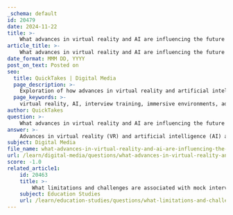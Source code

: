 ```yaml
---
_schema: default
id: 20479
date: 2024-11-22
title: >-
    What advances in virtual reality and AI are influencing the future of interview training?
article_title: >-
    What advances in virtual reality and AI are influencing the future of interview training?
date_format: MMM DD, YYYY
post_on_text: Posted on
seo:
  title: QuickTakes | Digital Media
  page_description: >-
    Exploration of how advances in virtual reality and artificial intelligence are shaping the future of interview training through immersive experiences, real-time feedback, and personalized approaches.
  page_keywords: >-
    virtual reality, AI, interview training, immersive environments, adaptive learning, AI feedback, chatbots, data analytics, accessibility, affordability
author: QuickTakes
question: >-
    What advances in virtual reality and AI are influencing the future of interview training?
answer: >-
    Advances in virtual reality (VR) and artificial intelligence (AI) are significantly influencing the future of interview training by creating more immersive, adaptive, and personalized experiences for candidates. Here are some key developments:\n\n1. **Immersive Training Environments**: VR technology allows candidates to engage in simulated interview scenarios that closely replicate real-life situations. This immersive experience helps reduce anxiety and provides a safe space for practice. For instance, platforms like Career Interview Readiness in VR (CIRVR) offer individualized training experiences that adapt to the user's needs, making the learning process more effective.\n\n2. **AI-Powered Feedback**: AI technologies enhance the training process by providing real-time feedback on candidates' performance. Tools that incorporate emotion recognition and facial detection can analyze candidates' responses and body language, offering insights into areas for improvement. This level of feedback is often more nuanced than traditional methods, allowing candidates to refine their skills more effectively.\n\n3. **Adaptive Learning**: The integration of closed-loop adaptivity in training platforms means that the system can adjust the difficulty and type of questions based on the candidate's performance. This personalized approach ensures that candidates are challenged appropriately, which can lead to better preparation and increased confidence.\n\n4. **Chatbots and Interactive Tools**: AI-driven chatbots can simulate interviewers, providing candidates with the opportunity to practice answering questions in a conversational format. This interaction not only helps candidates prepare for common interview questions but also aids in developing their communication skills.\n\n5. **Data Analytics**: The use of data analytics in AI tools allows for a comprehensive evaluation of candidates' skills over time. By tracking progress and identifying patterns in performance, these tools can help candidates understand their strengths and weaknesses, leading to targeted improvements.\n\n6. **Accessibility and Affordability**: As VR technology becomes more affordable and user-friendly, its application in interview training is likely to expand. This democratization of access means that a wider range of candidates, including those who may struggle with traditional interview settings due to anxiety or lack of experience, can benefit from these advanced training tools.\n\nIn summary, the combination of VR and AI is transforming interview training by making it more engaging, personalized, and effective. These technologies not only enhance the candidate's experience but also improve their readiness for real-world interviews, ultimately leading to better outcomes in the hiring process.
subject: Digital Media
file_name: what-advances-in-virtual-reality-and-ai-are-influencing-the-future-of-interview-training.md
url: /learn/digital-media/questions/what-advances-in-virtual-reality-and-ai-are-influencing-the-future-of-interview-training
score: -1.0
related_article1:
    id: 20463
    title: >-
        What limitations and challenges are associated with mock interviews?
    subject: Education Studies
    url: /learn/education-studies/questions/what-limitations-and-challenges-are-associated-with-mock-interviews
---
```


&nbsp;